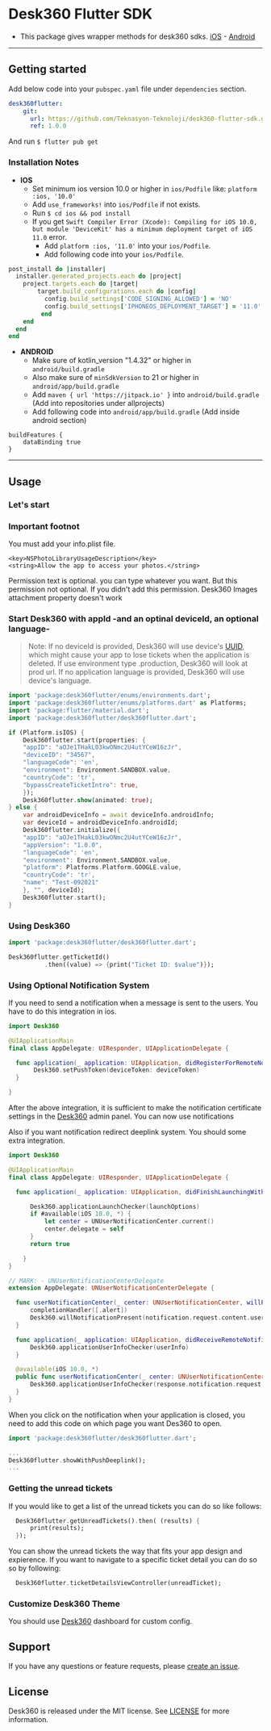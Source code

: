 # Desk360 Flutter SDK
* This package gives wrapper methods for desk360 sdks. [iOS](https://github.com/Teknasyon-Teknoloji/desk360-ios-sdk) - [Android](https://github.com/Teknasyon-Teknoloji/desk360-android-sdk)

---

## Getting started

Add below code into your `pubspec.yaml` file under `dependencies` section.

```yml
desk360flutter:
    git:
      url: https://github.com/Teknasyon-Teknoloji/desk360-flutter-sdk.git
      ref: 1.0.0
```

And run `$ flutter pub get`

### Installation Notes

* **IOS**
    - Set minimum ios version 10.0 or higher in `ios/Podfile` like: `platform :ios, '10.0'`
    - Add `use_frameworks!` into `ios/Podfile` if not exists.
    - Run `$ cd ios && pod install`
    - If you get `Swift Compiler Error (Xcode): Compiling for iOS 10.0, but module 'DeviceKit' has a minimum deployment target of iOS 11.0` error.
        - Add `platform :ios, '11.0'` into your `ios/Podfile`.
        - Add following code into your `ios/Podfile`.
```ruby
post_install do |installer|
  installer.generated_projects.each do |project|
    project.targets.each do |target|
        target.build_configurations.each do |config|
          config.build_settings['CODE_SIGNING_ALLOWED'] = 'NO'
          config.build_settings['IPHONEOS_DEPLOYMENT_TARGET'] = '11.0'
         end
    end
  end
end
```

* **ANDROID**
    - Make sure of kotlin_version "1.4.32" or higher in `android/build.gradle`
    - Also make sure of `minSdkVersion` to 21 or higher in `android/app/build.gradle`
    - Add `maven { url 'https://jitpack.io' }` into `android/build.gradle` (Add into repositories under allprojects)
    - Add following code into `android/app/build.gradle` (Add inside android section)
```
buildFeatures {
    dataBinding true
}
```

---

## Usage

### Let's start

### Important footnot

You must add your info.plist file.

```
<key>NSPhotoLibraryUsageDescription</key>
<string>Allow the app to access your photos.</string>
```

Permission text is optional. you can type whatever you want. But this permission not optional. If you didn't add this permission. Desk360 Images attachment property doesn't work

### Start Desk360 with appId -and an optinal deviceId, an optional language-

> Note: If no deviceId is provided, Desk360 will use device's [UUID](https://developer.apple.com/documentation/foundation/uuid), which might cause your app to lose tickets when the application is deleted. If use environment type .production, Desk360 will look at prod url. If no application language is provided, Desk360 will use device's language.

```dart
import 'package:desk360flutter/enums/environments.dart';
import 'package:desk360flutter/enums/platforms.dart' as Platforms;
import 'package:flutter/material.dart';
import 'package:desk360flutter/desk360flutter.dart';

if (Platform.isIOS) {
    Desk360flutter.start(properties: {
    "appID": "aOJe1THakL03kwONmc2U4utYCeW16zJr",
    "deviceID": "34567",
    "languageCode": 'en',
    "environment": Environment.SANDBOX.value,
    "countryCode": 'tr',
    "bypassCreateTicketIntro": true,
    });
    Desk360flutter.show(animated: true);
} else {
    var androidDeviceInfo = await deviceInfo.androidInfo;
    var deviceId = androidDeviceInfo.androidId;
    Desk360flutter.initialize({
    "appID": "aOJe1THakL03kwONmc2U4utYCeW16zJr",
    "appVersion": "1.0.0",
    "languageCode": 'en',
    "environment": Environment.SANDBOX.value,
    "platform": Platforms.Platform.GOOGLE.value,
    "countryCode": 'tr',
    "name": "Test-092021"
    }, "", deviceId);
    Desk360flutter.start();
}
```

### Using Desk360

```dart
import 'package:desk360flutter/desk360flutter.dart';

Desk360flutter.getTicketId()
          .then((value) => {print("Ticket ID: $value")});
```

### Using Optional Notification System

If you need to send a notification when a message is sent to the users. You have to do this integration in ios.

```swift
import Desk360

@UIApplicationMain
final class AppDelegate: UIResponder, UIApplicationDelegate {

  func application(_ application: UIApplication, didRegisterForRemoteNotificationsWithDeviceToken deviceToken: Data) {
       Desk360.setPushToken(deviceToken: deviceToken)
  }

}
```

After the above integration, it is sufficient to make the notification certificate settings in the [Desk360](https://desk360.com/) admin panel. You can now use notifications

Also if you want notification redirect deeplink system. You should some extra integration.

```swift
import Desk360

@UIApplicationMain
final class AppDelegate: UIResponder, UIApplicationDelegate {

  func application(_ application: UIApplication, didFinishLaunchingWithOptions launchOptions: [UIApplication.LaunchOptionsKey: Any]?) -> Bool {

      Desk360.applicationLaunchChecker(launchOptions)
      if #available(iOS 10.0, *) {
          let center = UNUserNotificationCenter.current()
          center.delegate = self
      }
      return true

    }
}

// MARK: - UNUserNotificationCenterDelegate
extension AppDelegate: UNUserNotificationCenterDelegate {

  func userNotificationCenter(_ center: UNUserNotificationCenter, willPresent notification: UNNotification, withCompletionHandler completionHandler: @escaping (UNNotificationPresentationOptions) -> Void) {
      completionHandler([.alert])
      Desk360.willNotificationPresent(notification.request.content.userInfo)
  }

  func application(_ application: UIApplication, didReceiveRemoteNotification userInfo: [AnyHashable: Any], fetchCompletionHandler completionHandler: @escaping (UIBackgroundFetchResult) -> Void) {
      Desk360.applicationUserInfoChecker(userInfo)
  }

  @available(iOS 10.0, *)
  public func userNotificationCenter(_ center: UNUserNotificationCenter, didReceive response: UNNotificationResponse, withCompletionHandler completionHandler: @escaping () -> Void) {
      Desk360.applicationUserInfoChecker(response.notification.request.content.userInfo)
  }
}
```

When you click on the notification when your application is closed, you need to add this code on which page you want Des360 to open.

```dart
import 'package:desk360flutter/desk360flutter.dart';

...
Desk360flutter.showWithPushDeeplink();
...

```

### Getting the unread tickets

If you would like to get a list of the unread tickets you can do so like follows:

```dart
  Desk360flutter.getUnreadTickets().then( (results) {
      print(results);
  });
```

You can show the unread tickets the way that fits your app design and expierence. If you want to navigate to a specific ticket
detail you can do so so by following:

```dart
  Desk360flutter.ticketDetailsViewController(unreadTicket);
```

### Customize Desk360 Theme

You should use [Desk360](https://desk360.com/) dashboard for custom config.

## Support

If you have any questions or feature requests, please [create an issue](https://github.com/Teknasyon-Teknoloji/desk360-flutter-sdk/issues/new).

## License

Desk360 is released under the MIT license. See [LICENSE](https://github.com/Teknasyon-Teknoloji/desk360-flutter-sdk/blob/master/LICENSE) for more information.
